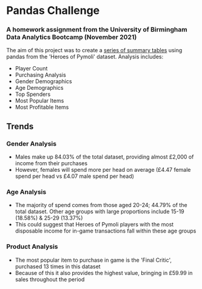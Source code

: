 # Pandas Challenge
### A homework assignment from the University of Birmingham Data Analytics Bootcamp (November 2021)

The aim of this project was to create a [series of summary tables](https://github.com/J-Fairgrieve/pandas-challenge/blob/main/HeroesOfPymoli/HeroesOfPymoli.ipynb) using pandas from the 'Heroes of Pymoli' dataset. Analysis includes:
 - Player Count
 - Purchasing Analysis
 - Gender Demographics
 - Age Demographics
 - Top Spenders
 - Most Popular Items
 - Most Profitable Items

## Trends
### Gender Analysis
 - Males make up 84.03% of the total dataset, providing almost £2,000 of income from their purchases
 - However, females will spend more per head on average (£4.47 female spend per head vs £4.07 male spend per head)

### Age Analysis
 - The majority of spend comes from those aged 20-24; 44.79% of the total dataset. Other age groups with large proportions include 15-19 (18.58%) & 25-29 (13.37%)
 - This could suggest that Heroes of Pymoli players with the most disposable income for in-game transactions fall within these age groups

### Product Analysis
 - The most popular item to purchase in game is the 'Final Critic', purchased 13 times in this dataset
 - Because of this it also provides the highest value, bringing in £59.99 in sales throughout the period
